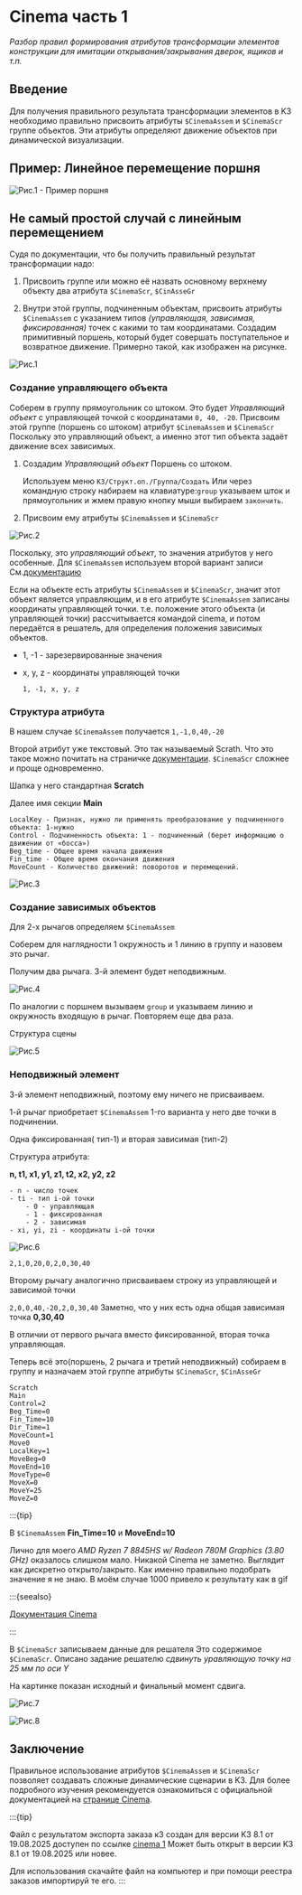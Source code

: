 # Cinema часть 1

*Разбор правил формирования атрибутов трансформации элементов конструкции для имитации открывания/закрывания дверок, ящиков и т.п.*

## Введение

Для получения правильного результата трансформации элементов в K3 необходимо правильно присвоить атрибуты `$CinemaAssem` и `$CinemaScr` группе объектов. Эти атрибуты определяют движение объектов при динамической визуализации.

## Пример: Линейное перемещение поршня

![Рис.1 - Пример поршня](./pictures/Cinema2.gif)

## Не самый простой случай с линейным перемещением

Судя по документации, что бы получить правильный результат трансформации надо:

1. Присвоить группе или можно её назвать основному верхнему объекту два атрибута `$CinemaScr`, `$CinAsseGr`

1. Внутри этой группы, подчиненным объектам, присвоить атрибуты `$CinemaAssem` с указанием типов *(управляющая, зависимая, фиксированная)* точек с какими то там координатами.
Создадим примитивный поршень, который будет совершать поступательное и возвратное движение. Примерно такой, как изображен на рисунке.

![Рис.1](./pictures/cin_1_1.jpg)

### Создание управляющего объекта

Соберем в группу прямоугольник со штоком. Это будет *Управляющий объект* с управляющей точкой с координатами `0, 40, -20`. Присвоим этой группе (поршень со штоком) атрибут `$CinemaAssem` и `$CinemaScr` Поскольку это управляющий объект, а именно этот тип объекта задаёт движение всех зависимых.

1. Создадим *Управляющий объект* Поршень со штоком.

    Используем меню `К3/Структ.оп./Группа/Создать` Или через командную строку набираем на клавиатуре:`group` указываем шток и прямоугольник и жмем правую кнопку мыши выбираем `закончить`.

1. Присвоим ему атрибуты `$CinemaAssem` и `$CinemaScr`

![Рис.2](./pictures/cin_1_2.jpg)

Поскольку, это *управляющий объект*, то значения атрибутов у него особенные. Для `$CinemaAssem` используем второй вариант записи См.[документацию](https://u.to/tXBVIg)

Если на объекте есть атрибуты `$CinemaAssem` и `$CinemaScr`, значит этот объект является управляющим, и в его атрибуте `$CinemaAssem` записаны координаты управляющей точки. т.е. положение этого объекта (и управляющей точки) рассчитывается командой cinema, и потом передаётся в решатель, для определения положения зависимых объектов.

- 1, -1 - зарезервированные значения
- x, y, z - координаты управляющей точки

    `1, -1, x, y, z`

### Структура атрибута

В нашем случае `$CinemaAssem` получается `1,-1,0,40,-20`

Второй атрибут уже текстовый. Это так называемый Scrath. Что это такое можно почитать на страничке [документации](https://u.to/wnBVIg).
`$CinemaScr` сложнее и проще одновременно.

Шапка у него стандартная **Scratch**

Далее имя секции **Main**

    LocalKey - Признак, нужно ли применять преобразование у подчиненного объекта: 1-нужно
    Control - Подчиненность объекта: 1 - подчиненный (берет информацию о движении от «босса»)
    Beg_time - Общее время начала движения
    Fin_time - Общее время окончания движения
    MoveCount - Количество движений: поворотов и перемещений.

![Рис.3](./pictures/cin_1_3.jpg)

### Создание зависимых объектов

Для 2-х рычагов определяем `$CinemaAssem`

Соберем для наглядности 1 окружность и 1 линию в группу и назовем это рычаг.

Получим два рычага. 3-й элемент будет неподвижным.

![Рис.4](./pictures/cin_1_4.jpg)

По аналогии с поршнем вызываем `group` и указываем линию и окружность входящую в рычаг.
Повторяем еще два раза.

Структура сцены

![Рис.5](./pictures/cin_1_5.jpg)

### Неподвижный элемент

3-й элемент неподвижный, поэтому ему ничего не присваиваем.

1-й рычаг приобретает `$CinemaAssem` 1-го варианта у него две точки в подчинении.

Одна фиксированная( тип-1) и вторая зависимая (тип-2)

Структура атрибута:

**n, t1, x1, y1, z1, t2, x2, y2, z2**

    - n - число точек
    - ti - тип i-ой точки
        - 0 - управляющая
        - 1 - фиксированная
        - 2 - зависимая
    - xi, yi, zi - координаты i-ой точки

![Рис.6](./pictures/cin_1_6.jpg)

`2,1,0,20,0,2,0,30,40`

Второму рычагу аналогично присваиваем строку из управляющей и зависимой точки

`2,0,0,40,-20,2,0,30,40`
Заметно, что у них есть одна общая зависимая точка **0,30,40**

В отличии от первого рычага вместо фиксированной, вторая точка управляющая.

Теперь всё это(поршень, 2 рычага и третий неподвижный) собираем в группу и назначаем этой группе атрибуты `$CinemaScr`, `$CinAsseGr`

```
Scratch
Main
Control=2
Beg_Time=0
Fin_Time=10
Dir_Time=1
MoveCount=1
Move0
LocalKey=1
MoveBeg=0
MoveEnd=10
MoveType=0
MoveX=0
MoveY=25
MoveZ=0
```

:::{tip}

В `$CinemaAssem` **Fin_Time=10** и **MoveEnd=10**

Лично для моего *AMD Ryzen 7 8845HS w/ Radeon 780M Graphics (3.80 GHz)* оказалось слишком мало. Никакой Cinema не заметно. Выглядит как дискретно открыто/закрыто. Как именно правильно подобрать значение я не знаю. В моём случае 1000 привело к результату как в gif

:::{seealso}

[Документация Cinema](https://u.to/_2xVIg)

:::

В `$CinemaScr` записываем данные для решателя
Это содержимое `$CinemaScr`. Описано задание решателю *сдвинуть уравляющую точку на 25 мм по оси Y*

На картинке показан исходный и финальный момент сдвига.

![Рис.7](./pictures/cin_1_7.jpg)

![Рис.8](./pictures/Cinema2.gif)

## Заключение

Правильное использование атрибутов `$CinemaAssem` и `$CinemaScr` позволяет создавать сложные динамические сценарии в K3. Для более подробного изучения рекомендуется ознакомиться с официальной документацией на [странице Cinema](https://u.to/_2xVIg).

:::{tip}

Файл с результатом экспорта заказа к3 создан для версии K3 8.1 от 19.08.2025 доступен по ссылке [cinema 1](https://github.com/user-attachments/files/21989610/cinema.1.zip) Может быть открыт в версии K3 8.1 от 19.08.2025 или новее. 

Для использования скачайте файл на компьютер и при помощи реестра заказов импортируй те его.
:::
